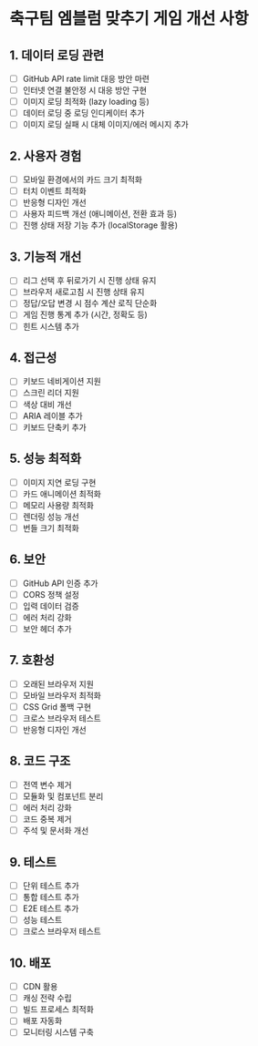 # 축구팀 엠블럼 맞추기 게임 개선 사항

## 1. 데이터 로딩 관련
- [ ] GitHub API rate limit 대응 방안 마련
- [ ] 인터넷 연결 불안정 시 대응 방안 구현
- [ ] 이미지 로딩 최적화 (lazy loading 등)
- [ ] 데이터 로딩 중 로딩 인디케이터 추가
- [ ] 이미지 로딩 실패 시 대체 이미지/에러 메시지 추가

## 2. 사용자 경험
- [ ] 모바일 환경에서의 카드 크기 최적화
- [ ] 터치 이벤트 최적화
- [ ] 반응형 디자인 개선
- [ ] 사용자 피드백 개선 (애니메이션, 전환 효과 등)
- [ ] 진행 상태 저장 기능 추가 (localStorage 활용)

## 3. 기능적 개선
- [ ] 리그 선택 후 뒤로가기 시 진행 상태 유지
- [ ] 브라우저 새로고침 시 진행 상태 유지
- [ ] 정답/오답 변경 시 점수 계산 로직 단순화
- [ ] 게임 진행 통계 추가 (시간, 정확도 등)
- [ ] 힌트 시스템 추가

## 4. 접근성
- [ ] 키보드 네비게이션 지원
- [ ] 스크린 리더 지원
- [ ] 색상 대비 개선
- [ ] ARIA 레이블 추가
- [ ] 키보드 단축키 추가

## 5. 성능 최적화
- [ ] 이미지 지연 로딩 구현
- [ ] 카드 애니메이션 최적화
- [ ] 메모리 사용량 최적화
- [ ] 렌더링 성능 개선
- [ ] 번들 크기 최적화

## 6. 보안
- [ ] GitHub API 인증 추가
- [ ] CORS 정책 설정
- [ ] 입력 데이터 검증
- [ ] 에러 처리 강화
- [ ] 보안 헤더 추가

## 7. 호환성
- [ ] 오래된 브라우저 지원
- [ ] 모바일 브라우저 최적화
- [ ] CSS Grid 폴백 구현
- [ ] 크로스 브라우저 테스트
- [ ] 반응형 디자인 개선

## 8. 코드 구조
- [ ] 전역 변수 제거
- [ ] 모듈화 및 컴포넌트 분리
- [ ] 에러 처리 강화
- [ ] 코드 중복 제거
- [ ] 주석 및 문서화 개선

## 9. 테스트
- [ ] 단위 테스트 추가
- [ ] 통합 테스트 추가
- [ ] E2E 테스트 추가
- [ ] 성능 테스트
- [ ] 크로스 브라우저 테스트

## 10. 배포
- [ ] CDN 활용
- [ ] 캐싱 전략 수립
- [ ] 빌드 프로세스 최적화
- [ ] 배포 자동화
- [ ] 모니터링 시스템 구축 